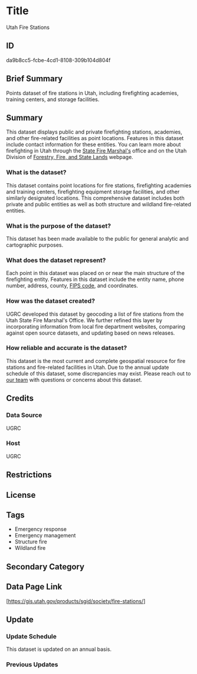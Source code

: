 # Title

Utah Fire Stations

## ID

da9b8cc5-fcbe-4cd1-8108-309b104d804f

## Brief Summary

Points dataset of fire stations in Utah, including firefighting academies, training centers, and storage facilities.

## Summary

This dataset displays public and private firefighting stations, academies, and other fire-related facilities as point locations. Features in this dataset include contact information for these entities. You can learn more about firefighting in Utah through the [State Fire Marshal's](https://firemarshal.utah.gov/) office and on the Utah Division of [Forestry, Fire, and State Lands](https://ffsl.utah.gov/) webpage.

### What is the dataset?

This dataset contains point locations for fire stations, firefighting academies and training centers, firefighting equipment storage facilities, and other similarly designated locations. This comprehensive dataset includes both private and public entities as well as both structure and wildland fire-related entities.

### What is the purpose of the dataset?

This dataset has been made available to the public for general analytic and cartographic purposes.

### What does the dataset represent?

Each point in this dataset was placed on or near the main structure of the firefighting entity. Features in this dataset include the entity name, phone number, address, county, [FIPS code](https://www.nist.gov/standardsgov/compliance-faqs-federal-information-processing-standards-fips), and coordinates.

### How was the dataset created?

UGRC developed this dataset by geocoding a list of fire stations from the Utah State Fire Marshal's Office.  We further refined this layer by incorporating information from local fire department websites, comparing against open source datasets, and updating based on news releases.

### How reliable and accurate is the dataset?

This dataset is the most current and complete geospatial resource for fire stations and fire-related facilities in Utah. Due to the annual update schedule of this dataset, some discrepancies may exist. Please reach out to [our team](https://gis.utah.gov/contact/) with questions or concerns about this dataset.

## Credits

### Data Source

UGRC

### Host

UGRC

## Restrictions

## License

## Tags

- Emergency response
- Emergency management
- Structure fire
- Wildland fire

## Secondary Category

## Data Page Link

[https://gis.utah.gov/products/sgid/society/fire-stations/]

## Update

### Update Schedule

This dataset is updated on an annual basis.

### Previous Updates

